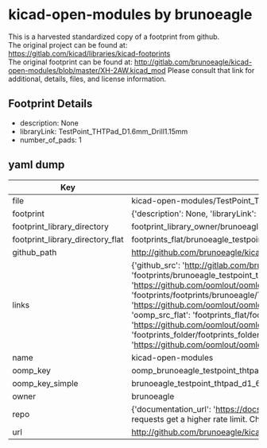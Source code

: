 # kicad-open-modules by brunoeagle  
This is a harvested standardized copy of a footprint from github.  
The original project can be found at:  
https://gitlab.com/kicad/libraries/kicad-footprints  
The original footprint can be found at:
http://gitlab.com/brunoeagle/kicad-open-modules/blob/master/XH-2AW.kicad_mod
Please consult that link for additional, details, files, and license information.  
## Footprint Details
* description: None  
* libraryLink: TestPoint_THTPad_D1.6mm_Drill1.15mm  
* number_of_pads: 1  
## yaml dump  
| Key | Value |  
| --- | --- |  
| file | kicad-open-modules/TestPoint_THTPad_D1.6mm_Drill1.15mm.kicad_mod |  
| footprint | {'description': None, 'libraryLink': 'TestPoint_THTPad_D1.6mm_Drill1.15mm', 'number_of_pads': 1} |  
| footprint_library_directory | footprint_library_owner/brunoeagle_kicad-open-modules |  
| footprint_library_directory_flat | footprints_flat/brunoeagle_testpoint_thtpad_d1_6mm_drill1_15mm_testpoint_thtpad_d1_6mm_drill1_15mm/working |  
| github_path | http://github.com/brunoeagle/kicad-open-modules/blob/master/TestPoint_THTPad_D1.6mm_Drill1.15mm.kicad_mod |  
| links | {'github_src': 'http://gitlab.com/brunoeagle/kicad-open-modules/blob/master/XH-2AW.kicad_mod', 'github_src_repo': 'https://gitlab.com/kicad/libraries/kicad-footprints', 'oomp_bot': 'footprints/brunoeagle_testpoint_thtpad_d1_6mm_drill1_15mm_testpoint_thtpad_d1_6mm_drill1_15mm/working', 'oomp_bot_github': 'https://github.com/oomlout/oomlout_oomp_footprint_bot/tree/main/footprints/brunoeagle_testpoint_thtpad_d1_6mm_drill1_15mm_testpoint_thtpad_d1_6mm_drill1_15mm/working', 'oomp_doc': 'footprints/footprints/brunoeagle/TestPoint_THTPad_D1.6mm_Drill1.15mm.kicad_mod/TestPoint_THTPad_D1.6mm_Drill1.15mm/working/', 'oomp_doc_github': 'https://github.com/oomlout/oomlout_oomp_footprint_doc/tree/main/footprints/footprints/brunoeagle/TestPoint_THTPad_D1.6mm_Drill1.15mm.kicad_mod/TestPoint_THTPad_D1.6mm_Drill1.15mm/working', 'oomp_src_flat': 'footprints_flat/footprints_flat/brunoeagle_testpoint_thtpad_d1_6mm_drill1_15mm_testpoint_thtpad_d1_6mm_drill1_15mm/working', 'oomp_src_flat_github': 'https://github.com/oomlout/oomlout_oomp_footprint_src/tree/main/footprints_flat/brunoeagle_testpoint_thtpad_d1_6mm_drill1_15mm_testpoint_thtpad_d1_6mm_drill1_15mm/working', 'oomp_src_folder': 'footprints_folder/footprints_folder/brunoeagle/TestPoint_THTPad_D1.6mm_Drill1.15mm.kicad_mod/TestPoint_THTPad_D1.6mm_Drill1.15mm/working', 'oomp_src_folder_github': 'https://github.com/oomlout/oomlout_oomp_footprint_src/tree/main/footprints_folder/brunoeagle/TestPoint_THTPad_D1.6mm_Drill1.15mm.kicad_mod/TestPoint_THTPad_D1.6mm_Drill1.15mm/working'} |  
| name | kicad-open-modules |  
| oomp_key | oomp_brunoeagle_testpoint_thtpad_d1_6mm_drill1_15mm_testpoint_thtpad_d1_6mm_drill1_15mm |  
| oomp_key_simple | brunoeagle_testpoint_thtpad_d1_6mm_drill1_15mm_testpoint_thtpad_d1_6mm_drill1_15mm |  
| owner | brunoeagle |  
| repo | {'documentation_url': 'https://docs.github.com/rest/overview/resources-in-the-rest-api#rate-limiting', 'message': "API rate limit exceeded for 84.66.173.59. (But here's the good news: Authenticated requests get a higher rate limit. Check out the documentation for more details.)"} |  
| url | http://github.com/brunoeagle/kicad-open-modules |  

